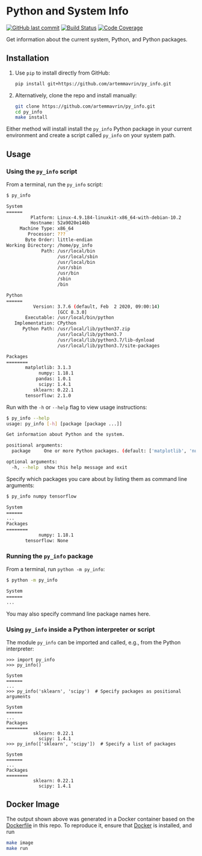 # Python and System Info

[![GitHub last commit](https://img.shields.io/github/last-commit/artemmavrin/py_info)](https://github.com/artemmavrin/py_info)
[![Build Status](https://github.com/artemmavrin/py_info/workflows/Python%20package/badge.svg)](https://github.com/artemmavrin/py_info/actions?query=workflow%3A%22Python+package%22)
[![Code Coverage](https://codecov.io/gh/artemmavrin/py_info/branch/master/graph/badge.svg)](https://codecov.io/gh/artemmavrin/py_info)

Get information about the current system, Python, and Python packages.

## Installation

1. Use `pip` to install directly from GitHub:

   ```bash
   pip install git+https://github.com/artemmavrin/py_info.git
   ```

2. Alternatively, clone the repo and install manually:

   ```bash
   git clone https://github.com/artemmavrin/py_info.git
   cd py_info
   make install
   ```

Either method will install install the `py_info` Python package in your current
environment and create a script called `py_info` on your system path.

## Usage

### Using the `py_info` script

From a terminal, run the `py_info` script:

```bash
$ py_info

System
======
         Platform: Linux-4.9.184-linuxkit-x86_64-with-debian-10.2
         Hostname: 52a9020e146b
     Machine Type: x86_64
        Processor: ???
       Byte Order: little-endian
Working Directory: /home/py_info
             Path: /usr/local/bin
                   /usr/local/sbin
                   /usr/local/bin
                   /usr/sbin
                   /usr/bin
                   /sbin
                   /bin

Python
======
          Version: 3.7.6 (default, Feb  2 2020, 09:00:14) 
                   [GCC 8.3.0]
       Executable: /usr/local/bin/python
   Implementation: CPython
      Python Path: /usr/local/lib/python37.zip
                   /usr/local/lib/python3.7
                   /usr/local/lib/python3.7/lib-dynload
                   /usr/local/lib/python3.7/site-packages

Packages
========
       matplotlib: 3.1.3
            numpy: 1.18.1
           pandas: 1.0.1
            scipy: 1.4.1
          sklearn: 0.22.1
       tensorflow: 2.1.0
```

Run with the `-h` or `--help` flag to view usage instructions:

```bash
$ py_info --help
usage: py_info [-h] [package [package ...]]

Get information about Python and the system.

positional arguments:
  package     One or more Python packages. (default: ['matplotlib', 'numpy', 'pandas', 'scipy', 'sklearn', 'tensorflow'])

optional arguments:
  -h, --help  show this help message and exit
``` 

Specify which packages you care about by listing them as command line arguments:

```bash
$ py_info numpy tensorflow

System
======
...
Packages
========
            numpy: 1.18.1
       tensorflow: None

```

### Running the `py_info` package

From a terminal, run `python -m py_info`:

```bash
$ python -m py_info

System
======
...
```

You may also specify command line package names here.

### Using `py_info` inside a Python interpreter or script

The module `py_info` can be imported and called, e.g., from the Python
interpreter:

```text
>>> import py_info
>>> py_info()

System
======
...
>>> py_info('sklearn', 'scipy')  # Specify packages as positional arguments

System
======
...
Packages
========
          sklearn: 0.22.1
            scipy: 1.4.1
>>> py_info(['sklearn', 'scipy'])  # Specify a list of packages

System
======
...
Packages
========
          sklearn: 0.22.1
            scipy: 1.4.1
```


## Docker Image

The output shown above was generated in a Docker container based on the
[Dockerfile](Dockerfile) in this repo.
To reproduce it, ensure that [Docker](https://www.docker.com/) is installed, and
run

```bash
make image
make run
```
